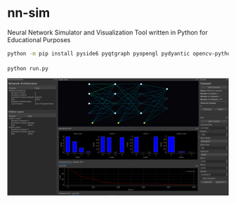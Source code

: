 # nn-sim
Neural Network Simulator and Visualization Tool written in Python for Educational Purposes



```bash
python -m pip install pyside6 pyqtgraph pyopengl pydyantic opencv-python matplotlib jupyterlab seaborn

python run.py
```

![alt text](image.png)